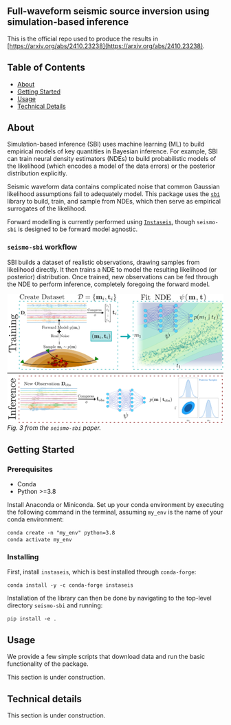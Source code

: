 ## Full-waveform seismic source inversion using simulation-based inference

This is the official repo used to produce the results in [https://arxiv.org/abs/2410.23238](https://arxiv.org/abs/2410.23238).

## Table of Contents

- [About](#about)
- [Getting Started](#getting_started)
- [Usage](#usage)
- [Technical Details](#technical)

## About <a name = "about"></a>

Simulation-based inference (SBI) uses machine learning (ML) to build empirical models of key quantities in Bayesian inference. For example, SBI can train neural density estimators (NDEs) to build probabilistic models of the likelihood (which encodes a model of the data errors) or the posterior distribution explicitly. 

Seismic waveform data contains complicated noise that common Gaussian likelihood assumptions fail to adequately model. This package uses the [`sbi`](https://github.com/sbi-dev/sbi) library to build, train, and sample from NDEs, which then serve as empirical surrogates of the likelihood. 

Forward modelling is currently performed using [`Instaseis`](https://instaseis.net/), though `seismo-sbi` is designed to be forward model agnostic.

### `seismo-sbi` workflow

SBI builds a dataset of realistic observations, drawing samples from likelihood directly. It then trains a NDE to model the resulting likelihood (or posterior) distribution. Once trained, new observations can be fed through the NDE to perform inference, completely foregoing the forward model. 

![SBI Cartoon](assets/imgs/sbi_diagram.png)
_Fig. 3 from the `seismo-sbi` paper._

## Getting Started <a name = "getting_started"></a>

### Prerequisites

- Conda
- Python >=3.8

Install Anaconda or Miniconda. Set up your conda environment by executing the following command in the terminal, assuming `my_env` is the name of your conda environment:

```
conda create -n "my_env" python=3.8
conda activate my_env
```

### Installing

First, install `instaseis`, which is best installed through `conda-forge`:

```
conda install -y -c conda-forge instaseis
```

Installation of the library can then be done by navigating to the top-level directory `seismo-sbi` and running:
```
pip install -e .
```

## Usage <a name = "usage"></a>

We provide a few simple scripts that download data and run the basic functionality of the package. 

This section is under construction.

## Technical details <a name = "technical"></a>

This section is under construction.
